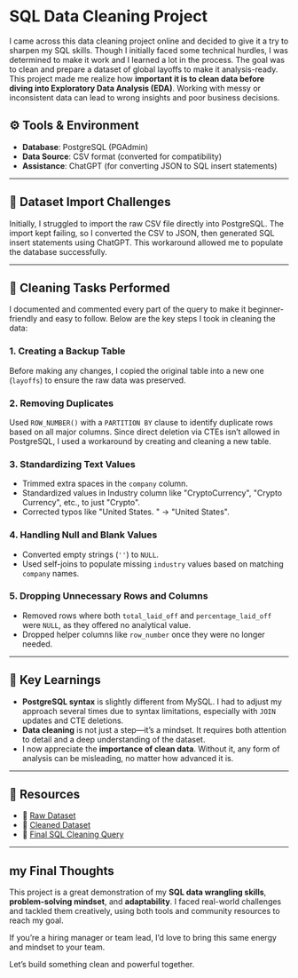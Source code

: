 # SQL Data Cleaning Project
I came across this data cleaning project online and decided to give it a try to sharpen my SQL skills. Though I initially faced some technical hurdles, I was determined to make it work and I learned a lot in the process.
The goal was to clean and prepare a dataset of global layoffs to make it analysis-ready. This project made me realize how **important it is to clean data before diving into Exploratory Data Analysis (EDA)**. Working with messy or inconsistent data can lead to wrong insights and poor business decisions.

## ⚙️ Tools & Environment
* **Database**: PostgreSQL (PGAdmin)
* **Data Source**: CSV format (converted for compatibility)
* **Assistance**: ChatGPT (for converting JSON to SQL insert statements)

---

## 📁 Dataset Import Challenges

Initially, I struggled to import the raw CSV file directly into PostgreSQL. The import kept failing, so I converted the CSV to JSON, then generated SQL insert statements using ChatGPT. This workaround allowed me to populate the database successfully.

---

## 🧽 Cleaning Tasks Performed

I documented and commented every part of the query to make it beginner-friendly and easy to follow. Below are the key steps I took in cleaning the data:

### 1. **Creating a Backup Table**

Before making any changes, I copied the original table into a new one (`layoffs`) to ensure the raw data was preserved.

### 2. **Removing Duplicates**

Used `ROW_NUMBER()` with a `PARTITION BY` clause to identify duplicate rows based on all major columns. Since direct deletion via CTEs isn’t allowed in PostgreSQL, I used a workaround by creating and cleaning a new table.

### 3. **Standardizing Text Values**

* Trimmed extra spaces in the `company` column.
* Standardized values in Industry column like "CryptoCurrency", "Crypto Currency", etc., to just "Crypto".
* Corrected typos like "United States. " → "United States".

### 4. **Handling Null and Blank Values**

* Converted empty strings (`''`) to `NULL`.
* Used self-joins to populate missing `industry` values based on matching `company` names.

### 5. **Dropping Unnecessary Rows and Columns**

* Removed rows where both `total_laid_off` and `percentage_laid_off` were `NULL`, as they offered no analytical value.
* Dropped helper columns like `row_number` once they were no longer needed.

---

## 🧠 Key Learnings

* **PostgreSQL syntax** is slightly different from MySQL. I had to adjust my approach several times due to syntax limitations, especially with `JOIN` updates and CTE deletions.
* **Data cleaning** is not just a step—it’s a mindset. It requires both attention to detail and a deep understanding of the dataset.
* I now appreciate the **importance of clean data**. Without it, any form of analysis can be misleading, no matter how advanced it is.

---

## 🔗 Resources

* 📄 [Raw Dataset](#)
* 🧼 [Cleaned Dataset](#)
* 🧾 [Final SQL Cleaning Query](#)


---

## my Final Thoughts

This project is a great demonstration of my **SQL data wrangling skills**, **problem-solving mindset**, and **adaptability**. I faced real-world challenges and tackled them creatively, using both tools and community resources to reach my goal.

If you’re a hiring manager or team lead, I’d love to bring this same energy and mindset to your team.

Let’s build something clean and powerful together.


